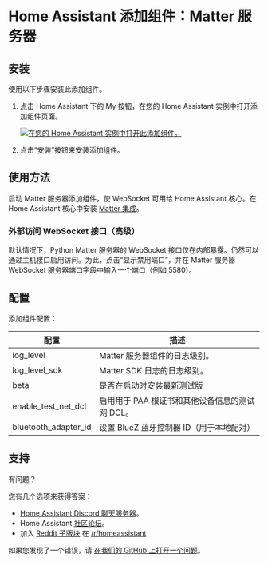 # Home Assistant 添加组件：Matter 服务器

## 安装

使用以下步骤安装此添加组件。

1. 点击 Home Assistant 下的 My 按钮，在您的 Home Assistant 实例中打开添加组件页面。

   [![在您的 Home Assistant 实例中打开此添加组件。][addon-badge]][addon]

1. 点击“安装”按钮来安装添加组件。

## 使用方法

启动 Matter 服务器添加组件，使 WebSocket 可用给 Home Assistant 核心。在 Home Assistant 核心中安装 [Matter 集成][matter_integration]。

### 外部访问 WebSocket 接口（高级）

默认情况下，Python Matter 服务器的 WebSocket 接口仅在内部暴露。仍然可以通过主机接口启用访问。为此，点击“显示禁用端口”，并在 Matter 服务器 WebSocket 服务器端口字段中输入一个端口（例如 5580）。

## 配置

添加组件配置：

| 配置       | 描述                                                         |
|------------|--------------------------------------------------------------|
| log_level  | Matter 服务器组件的日志级别。                               |
| log_level_sdk | Matter SDK 日志的日志级别。                                |
| beta       | 是否在启动时安装最新测试版                                  |
| enable_test_net_dcl | 启用用于 PAA 根证书和其他设备信息的测试网 DCL。           |
| bluetooth_adapter_id | 设置 BlueZ 蓝牙控制器 ID（用于本地配对） |

## 支持

有问题？

您有几个选项来获得答案：

- [Home Assistant Discord 聊天服务器][discord]。
- Home Assistant [社区论坛][forum]。
- 加入 [Reddit 子版块][reddit] 在 [/r/homeassistant][reddit]

如果您发现了一个错误，请 [在我们的 GitHub 上打开一个问题][issue]。

[addon]: https://my.home-assistant.io/redirect/supervisor_addon/?addon=core_matter_server
[addon-badge]: https://my.home-assistant.io/badges/supervisor_addon.svg
[discord]: https://discord.gg/c5DvZ4e
[forum]: https://community.home-assistant.io
[reddit]: https://reddit.com/r/homeassistant
[issue]: https://github.com/home-assistant/addons/issues
[matter_server_repo]: https://github.com/home-assistant-libs/python-matter-server
[matter_integration]: https://www.home-assistant.io/integrations/matter/